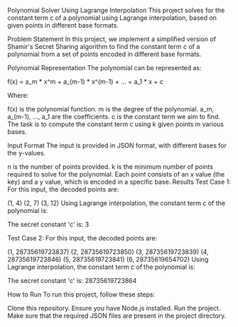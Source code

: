Polynomial Solver Using Lagrange Interpolation
This project solves for the constant term c of a polynomial using Lagrange interpolation, based on given points in different base formats.

Problem Statement
In this project, we implement a simplified version of Shamir's Secret Sharing algorithm to find the constant term c of a polynomial from a set of points encoded in different base formats.

Polynomial Representation
The polynomial can be represented as:

f(x) = a_m * x^m + a_(m-1) * x^(m-1) + ... + a_1 * x + c

Where:

f(x) is the polynomial function.
m is the degree of the polynomial.
a_m, a_(m-1), ..., a_1 are the coefficients.
c is the constant term we aim to find.
The task is to compute the constant term c using k given points in various bases.

Input Format
The input is provided in JSON format, with different bases for the y-values.

n is the number of points provided.
k is the minimum number of points required to solve for the polynomial.
Each point consists of an x value (the key) and a y value, which is encoded in a specific base.
Results
Test Case 1:
For this input, the decoded points are:

(1, 4)
(2, 7)
(3, 12)
Using Lagrange interpolation, the constant term c of the polynomial is:

The secret constant 'c' is: 3

Test Case 2:
For this input, the decoded points are:

(1, 28735619723837)
(2, 28735619723850)
(3, 28735619723839)
(4, 28735619723846)
(5, 28735619723841)
(6, 28735619654702)
Using Lagrange interpolation, the constant term c of the polynomial is:

The secret constant 'c' is: 28735619723864

How to Run
To run this project, follow these steps:

Clone this repository.
Ensure you have Node.js installed.
Run the project.
Make sure that the required JSON files are present in the project directory.
